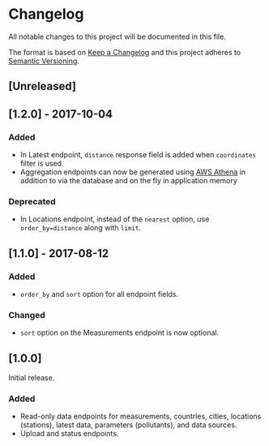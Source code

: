 # Changelog

All notable changes to this project will be documented in this file.

The format is based on [Keep a Changelog](http://keepachangelog.com/en/1.0.0/)
and this project adheres to [Semantic Versioning](http://semver.org/spec/v2.0.0.html).

## [Unreleased]
  
## [1.2.0] - 2017-10-04
### Added
- In Latest endpoint, `distance` response field is added
  when `coordinates` filter is used.
- Aggregation endpoints can now be generated using [AWS Athena](https://aws.amazon.com/athena/) in addition to via the database and on the fly in application memory
### Deprecated
- In Locations endpoint, instead of the `nearest` option,
  use `order_by=distance` along with `limit`.  

## [1.1.0] - 2017-08-12
### Added
- `order_by` and `sort` option for all endpoint fields.

### Changed
- `sort` option on the Measurements endpoint is now optional.

## [1.0.0]

Initial release.

### Added
- Read-only data endpoints for measurements, countries, cities,
  locations (stations), latest data, parameters (pollutants),
  and data sources.
- Upload and status endpoints.
